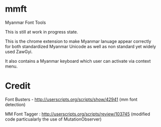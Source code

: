 mmft
====

Myanmar Font Tools

This is still at work in progress state.

This is the chrome extension to make Myanmar lanuage appear correctly for both standardized Myanmar Unicode as well as non standard yet widely used ZawGyi.

It also contains a Myanmar keyboard which user can activate via context menu.


Credit
======

Font Busters - http://userscripts.org/scripts/show/42941 (mm font detection)

MM Font Tagger : http://userscripts.org/scripts/review/103745 (modified code particualarly the use of MutationObserver)
